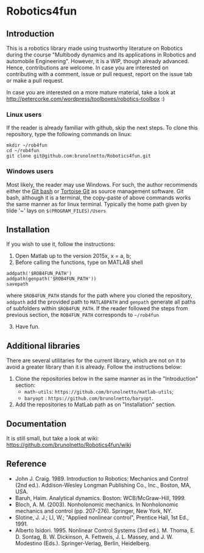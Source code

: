 # Robotics4fun

## Introduction

This is a robotics library made using trustworthy literature on Robotics during the course "Multibody dynamics and its applications in Robotics and automobile Engineering". However, it is a WIP, though already advanced. Hence, contributions are welcome. In case you are interested on contributing with a comment, issue or pull request, report on the issue tab or make a pull request.

In case you are interested on a more mature material, take a look at http://petercorke.com/wordpress/toolboxes/robotics-toolbox :) 

### Linux users

If the reader is already familiar with github, skip the next steps. To clone this repository, type the following commands on linux:

```
mkdir ~/rob4fun 
cd ~/rob4fun
git clone git@github.com:brunolnetto/Robotics4fun.git 
```

### Windows users

Most likely, the reader may use Windows. For such, the author recommends either the [Git bash](https://gitforwindows.org/) or [Tortoise Git](https://tortoisegit.org/) as source management software. Git bash, although it is a terminal, the copy-paste of above commands works the same manner as for linux terminal. Typically the home path given by tilde '~' lays on ```$(PROGRAM_FILES)/Users```

## Installation

If you wish to use it, follow the instructions:

1) Open Matlab up to the version 2015x, x = a, b;
2) Before calling the functions, type on MATLAB shell 

```
addpath('$ROB4FUN_PATH')
addpath(genpath('$ROB4FUN_PATH'))
savepath
``` 

where ```$ROB4FUN_PATH``` stands for the path where you cloned the repository, ```addpath``` add the provided path to ```MATLABPATH``` and ```genpath``` generate all paths of subfolders within ```$ROB4FUN_PATH```. If the reader followed the steps from previous section, the ```ROB4FUN_PATH``` corresponds to ```~/rob4fun```

3) Have fun.

## Additional libraries

There are several utilitaries for the current library, which are not on it to avoid a greater library than it is already. Follow the instructions below:

1) Clone the repositories below in the same manner as in the "Introduction" section:
    - ```math-utils```: ```https://github.com/brunolnetto/matlab-utils```;
    - ```baryopt```  : ```https://github.com/brunolnetto/baryopt```.
2) Add the repositories to MatLab path as on "Installation" section.

## Documentation
It is still small, but take a look at wiki: https://github.com/brunolnetto/Robotics4fun/wiki

## Reference

- John J. Craig. 1989. Introduction to Robotics: Mechanics and Control (2nd ed.). Addison-Wesley Longman Publishing Co., Inc., Boston, MA, USA.
- Baruh, Haim. Analytical dynamics. Boston: WCB/McGraw-Hill, 1999.
- Bloch, A. M. (2003). Nonholonomic mechanics. In Nonholonomic mechanics and control (pp. 207-276). Springer, New York, NY.
- Slotine, J. J.; LI, W.; "Applied nonlinear control", Prentice Hall, 1st Ed., 1991.
- Alberto Isidori. 1995. Nonlinear Control Systems (3rd ed.). M. Thoma, E. D. Sontag, B. W. Dickinson, A. Fettweis, J. L. Massey, and J. W. Modestino (Eds.). Springer-Verlag, Berlin, Heidelberg.
